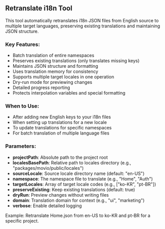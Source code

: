 ## Retranslate i18n Tool

This tool automatically retranslates i18n JSON files from English source to multiple target languages, preserving existing translations and maintaining JSON structure.

### Key Features:
- Batch translation of entire namespaces
- Preserves existing translations (only translates missing keys)
- Maintains JSON structure and formatting
- Uses translation memory for consistency
- Supports multiple target locales in one operation
- Dry-run mode for previewing changes
- Detailed progress reporting
- Protects interpolation variables and special formatting

### When to Use:
- After adding new English keys to your i18n files
- When setting up translations for a new locale
- To update translations for specific namespaces
- For batch translation of multiple language files

### Parameters:
- **projectPath**: Absolute path to the project root
- **localesBasePath**: Relative path to locales directory (e.g., "packages/movio/public/locales")
- **sourceLocale**: Source locale directory name (default: "en-US")
- **namespace**: The namespace file to translate (e.g., "Home", "Auth")
- **targetLocales**: Array of target locale codes (e.g., ["ko-KR", "pt-BR"])
- **preserveExisting**: Keep existing translations (default: true)
- **dryRun**: Preview changes without writing files
- **domain**: Translation domain for context (e.g., "ui", "marketing")
- **verbose**: Enable detailed logging

Example: Retranslate Home.json from en-US to ko-KR and pt-BR for a specific project. 